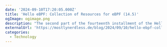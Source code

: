 ```yaml
---
date: '2024-09-10T17:20:05.000Z'
title: '‍Hello eBPF: Collection of Resources for eBPF (14.5)'
ogImage: ogimage.png
description: "The second part of the fourteenth installment of the Hello eBPF series. In this part, you'll find resources to help you get started with eBPF"
externalUrl: 'https://mostlynerdless.de/blog/2024/09/10/hello-ebpf-collection-of-resources-for-ebpf-14-5/'
categories:
  - Technology
---
```

